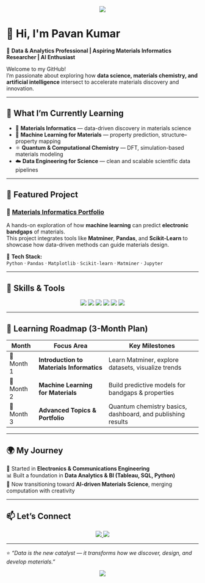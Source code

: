 <!-- Profile Banner (optional, you can replace the link below later with your custom one) -->
<p align="center">
  <img src="https://capsule-render.vercel.app/api?type=rect&color=0:2E8B57,100:1E90FF&height=100&section=header&text=Pavan%20Kumar%20|%20Data%20%26%20Materials%20Informatics&fontSize=24&fontColor=ffffff&animation=fadeIn" />
</p>

# 👋 Hi, I'm **Pavan Kumar**

🎯 **Data & Analytics Professional | Aspiring Materials Informatics Researcher | AI Enthusiast**

Welcome to my GitHub!  
I’m passionate about exploring how **data science, materials chemistry, and artificial intelligence** intersect to accelerate materials discovery and innovation.

---

## 🧠 What I’m Currently Learning

- 🧪 **Materials Informatics** — data-driven discovery in materials science  
- 🤖 **Machine Learning for Materials** — property prediction, structure–property mapping  
- ⚛️ **Quantum & Computational Chemistry** — DFT, simulation-based materials modeling  
- ☁️ **Data Engineering for Science** — clean and scalable scientific data pipelines  

---

## 🚀 Featured Project

### 🔹 [Materials Informatics Portfolio](https://github.com/Pavan202020/Materials-Informatics-Portfolio)
A hands-on exploration of how **machine learning** can predict **electronic bandgaps** of materials.  
This project integrates tools like **Matminer**, **Pandas**, and **Scikit-Learn** to showcase how data-driven methods can guide materials design.

🧩 **Tech Stack:**  
`Python` · `Pandas` · `Matplotlib` · `Scikit-learn` · `Matminer` · `Jupyter`  

---

## 🧩 Skills & Tools

<p align="center">
  <img src="https://img.shields.io/badge/Python-3776AB?style=for-the-badge&logo=python&logoColor=white"/>
  <img src="https://img.shields.io/badge/Scikit--Learn-F7931E?style=for-the-badge&logo=scikit-learn&logoColor=white"/>
  <img src="https://img.shields.io/badge/Pandas-150458?style=for-the-badge&logo=pandas&logoColor=white"/>
  <img src="https://img.shields.io/badge/Jupyter-F37626?style=for-the-badge&logo=jupyter&logoColor=white"/>
  <img src="https://img.shields.io/badge/Tableau-E97627?style=for-the-badge&logo=tableau&logoColor=white"/>
  <img src="https://img.shields.io/badge/GitHub-181717?style=for-the-badge&logo=github&logoColor=white"/>
</p>

---

## 🧭 Learning Roadmap (3-Month Plan)

| Month | Focus Area | Key Milestones |
|-------|-------------|----------------|
| 🩵 Month 1 | **Introduction to Materials Informatics** | Learn Matminer, explore datasets, visualize trends |
| 💜 Month 2 | **Machine Learning for Materials** | Build predictive models for bandgaps & properties |
| 💚 Month 3 | **Advanced Topics & Portfolio** | Quantum chemistry basics, dashboard, and publishing results |

---

## 🌍 My Journey

📡 Started in **Electronics & Communications Engineering**  
📊 Built a foundation in **Data Analytics & BI (Tableau, SQL, Python)**  
🔬 Now transitioning toward **AI-driven Materials Science**, merging computation with creativity  

---

## 📫 Let’s Connect

<p align="center">
  <a href="https://www.linkedin.com/in/pavan202020/" target="_blank">
    <img src="https://img.shields.io/badge/LinkedIn-0077B5?style=for-the-badge&logo=linkedin&logoColor=white"/>
  </a>
  <a href="https://github.com/Pavan202020/Materials-Informatics-Portfolio" target="_blank">
    <img src="https://img.shields.io/badge/Portfolio-000000?style=for-the-badge&logo=github&logoColor=white"/>
  </a>
</p>

---

⭐ *“Data is the new catalyst — it transforms how we discover, design, and develop materials.”*

<p align="center">
  <img src="https://capsule-render.vercel.app/api?type=rect&color=0:1E90FF,100:2E8B57&height=50&section=footer&fontColor=ffffff"/>
</p>
